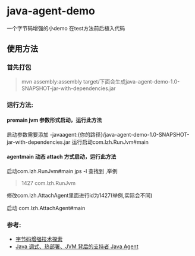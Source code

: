 # java-agent-demo

一个字节码增强的小demo
在test方法前后植入代码

## 使用方法
### 首先打包

> mvn assembly:assembly
target/下面会生成java-agent-demo-1.0-SNAPSHOT-jar-with-dependencies.jar


### 运行方法:
#### premain jvm 参数形式启动，运行此方法
启动参数需要添加 -javaagent:{你的路径}/java-agent-demo-1.0-SNAPSHOT-jar-with-dependencies.jar
运行启动com.lzh.RunJvm#main

#### agentmain 动态 attach 方式启动，运行此方法
启动com.lzh.RunJvm#main
jps -l
查找到 ,举例
> 1427 com.lzh.RunJvm

修改com.lzh.AttachAgent里面进行id为1427(举例,实际会不同)

启动 com.lzh.AttachAgent#main


### 参考:

* [字节码增强技术探索](https://tech.meituan.com/2019/09/05/java-bytecode-enhancement.html)
* [Java 调式、热部署、JVM 背后的支持者 Java Agent](https://www.zhihu.com/search?q=Instrument%20java&utm_content=search_history&type=content)
